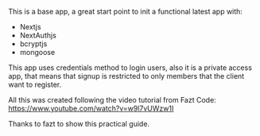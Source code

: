 This is a base app, a great start point to init a functional latest app with:

- Nextjs
- NextAuthjs
- bcryptjs
- mongoose

This app uses credentials method to login users, also it is a private access app, that means that signup is restricted to only members that the client want to register.

All this was created following the video tutorial from Fazt Code: https://www.youtube.com/watch?v=w9l7vUWzw1I

Thanks to fazt to show this practical guide.
